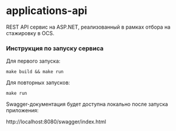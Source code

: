 # applications-api

REST API сервис на ASP.NET, реализованный в рамках отбора на стажировку в OCS.

### Инструкция по запуску сервиса

Для первого запуска:
```
make build && make run
```

Для повторных запусков:
```
make run
```

Swagger-документация будет доступна локально после запуска приложения:

http://localhost:8080/swagger/index.html
